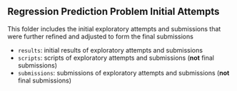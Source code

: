 ## Regression Prediction Problem Initial Attempts

This folder includes the initial exploratory attempts and submissions that were further refined and adjusted to form the final submissions

- `results`: initial results of exploratory attempts and submissions
- `scripts`: scripts of exploratory attempts and submissions (**not** final submissions)
- `submissions`: submissions of exploratory attempts and submissions (**not** final submissions)